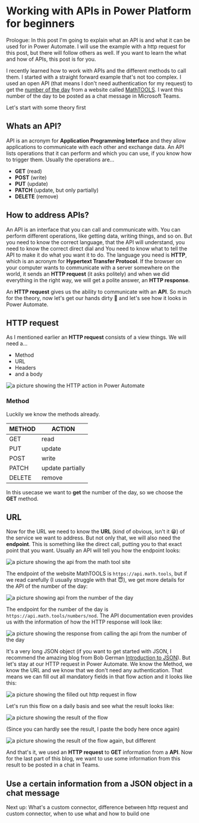 # Working with APIs in Power Platform for beginners

Prologue: In this post I'm going to explain what an API is and what it can be used for in Power Automate. I will use the example with a http request for this post, but there will follow others as well. If you want to learn the what and how of APIs, this post is for you.

I recently learned how to work with APIs and the different methods to call them. I started with a straight forward example that's not too complex. I used an open API (that means I don't need authentication for my request) to get the [number of the day](https://math.tools/numbers/number-of-the-day/) from a website called [MathTOOLS](https://math.tools/). I want this number of the day to be posted as a chat message in Microsoft Teams.

Let's start with some theory first

## Whats an API?

API is an acronym for **Application Programming Interface** and they allow applications to communicate with each other and exchange data. An API lists operations that it can perform and which you can use, if you know how to trigger them. Usually the operations are...

- **GET** (read)
- **POST** (write)
- **PUT** (update)
- **PATCH** (update, but only partially)
- **DELETE** (remove)

## How to address APIs?

An API is an interface that you can call and communicate with. You can perform different operations, like getting data, writing things, and so on. But you need to know the correct language, that the API will understand, you need to know the correct direct dial and You need to know what to tell the API to make it do what you want it to do. The language you need is **HTTP**, which is an acronym for **Hypertext Transfer Protocol**.
If the browser on your computer wants to communicate with a server somewhere on the world, it sends an **HTTP request** (it asks politely) and when we did everything in the right way, we will get a polite answer, an **HTTP response**.

An **HTTP request** gives us the ability to communicate with an **API**. So much for the theory, now let's get our hands dirty 👏 and let's see how it looks in Power Automate.

## HTTP request

As I mentioned earlier an **HTTP request** consists of a view things. We will need a...

- Method
- URL
- Headers
- and a body

![a picture showing the HTTP action in Power Automate](https://github.com/MichaelRoth42/Juicy-Blog-Stuff/blob/main/media/HTTPrequest.png)

### Method

Luckily we know the methods already.

| METHOD | ACTION |
| --- | --- |
| GET | read |
| PUT | update |
| POST | write |
| PATCH | update partially |
| DELETE | remove |

In this usecase we want to **get** the number of the day, so we choose the **GET** method.

## URL

Now for the URL we need to know the **URL** (kind of obvious, isn't it 😁) of the service we want to address. But not only that, we will also need the **endpoint**. This is something like the direct call, putting you to that exact point that you want. Usually an API will tell you how the endpoint looks: 

![a picture showing the api from the math tool site](https://github.com/MichaelRoth42/Juicy-Blog-Stuff/blob/main/media/api-math-tool.png)

The endpoint of the website MathTOOLS is `https://api.math.tools`, but if we read carefully (I usually struggle with that 😇), we get more details for the API of the number of the day:

![a picture showing api from the number of the day](https://github.com/MichaelRoth42/Juicy-Blog-Stuff/blob/main/media/api-math-tool.png)

The endpoint for the number of the day is `https://api.math.tools/numbers/nod`. The API documentation even provides us with the information of how the HTTP response will look like:

![a picture showing the response from calling the api from the number of the day](https://github.com/MichaelRoth42/Juicy-Blog-Stuff/blob/main/media/JSON-nod.png)

It's a very long JSON object (if you want to get started with JSON, I recommend the amazing blog from Bob German [Introduction to JSON](https://bob1german.com/2021/01/11/introduction-to-json/)).
But let's stay at our HTTP request in Power Automate. We know the Method, we know the URL and we know that we don't need any authentication. That means we can fill out all mandatory fields in that flow action and it looks like this:

![a picture showing the filled out http request in flow](https://github.com/MichaelRoth42/Juicy-Blog-Stuff/blob/main/media/http-flow-step.png)

Let's run this flow on a daily basis and see what the result looks like:

![a picture showing the result of the flow](https://github.com/MichaelRoth42/Juicy-Blog-Stuff/blob/main/media/http-flow-run-successfull.png)

(Since you can hardly see the result, I paste the body here once again)

![a picture showing the result of the flow again, but different](https://github.com/MichaelRoth42/Juicy-Blog-Stuff/blob/main/media/HTTP-flow-result.png)

And that's it, we used an **HTTP request** to **GET** information from a **API**. Now for the last part of this blog, we want to use some information from this result to be posted in a chat in Teams.

## Use a certain information from a JSON object in a chat message



Next up: What's a custom connector, difference between http request and custom connector, when to use what and how to build one